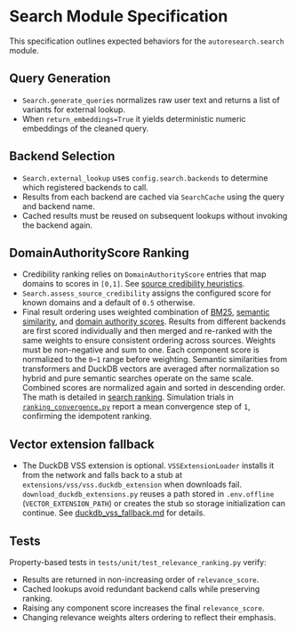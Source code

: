 # Search Module Specification

This specification outlines expected behaviors for the
`autoresearch.search` module.

## Query Generation
- `Search.generate_queries` normalizes raw user text and returns a list of
  variants for external lookup.
- When `return_embeddings=True` it yields deterministic numeric embeddings of
  the cleaned query.

## Backend Selection
- `Search.external_lookup` uses `config.search.backends` to determine which
  registered backends to call.
- Results from each backend are cached via `SearchCache` using the query and
  backend name.
- Cached results must be reused on subsequent lookups without invoking the
  backend again.

## DomainAuthorityScore Ranking
- Credibility ranking relies on `DomainAuthorityScore` entries that map
  domains to scores in `[0,1]`. See
  [source credibility heuristics](algorithms/source_credibility.md).
- `Search.assess_source_credibility` assigns the configured score for known
  domains and a default of `0.5` otherwise.
- Final result ordering uses weighted combination of
  [BM25](algorithms/bm25.md),
  [semantic similarity](algorithms/semantic_similarity.md), and
  [domain authority scores](algorithms/source_credibility.md). Results from
  different backends are first scored individually and then merged and
  re-ranked with the same weights to ensure consistent ordering across
  sources. Weights must be non-negative and sum to one. Each component score
  is normalized to the `0`–`1` range before weighting. Semantic similarities
  from transformers and DuckDB vectors are averaged after normalization so
  hybrid and pure semantic searches operate on the same scale. Combined
  scores are normalized again and sorted in descending order. The math is
  detailed in
  [search ranking](specs/search_ranking.md).
  Simulation trials in
  [`ranking_convergence.py`](algorithms/relevance_ranking.md#simulation)
  report a mean convergence step of `1`, confirming the idempotent ranking.

## Vector extension fallback

- The DuckDB VSS extension is optional. `VSSExtensionLoader` installs it from
  the network and falls back to a stub at `extensions/vss/vss.duckdb_extension`
  when downloads fail. `download_duckdb_extensions.py` reuses a path stored in
  `.env.offline` (`VECTOR_EXTENSION_PATH`) or creates the stub so storage
  initialization can continue. See
  [duckdb_vss_fallback.md](duckdb_vss_fallback.md) for details.

## Tests
Property-based tests in `tests/unit/test_relevance_ranking.py` verify:
- Results are returned in non-increasing order of `relevance_score`.
- Cached lookups avoid redundant backend calls while preserving ranking.
- Raising any component score increases the final `relevance_score`.
- Changing relevance weights alters ordering to reflect their emphasis.
